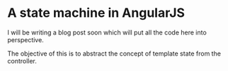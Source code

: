 # A state machine in AngularJS

I will be writing a blog post soon which will put all the code here into perspective.

The objective of this is to abstract the concept of template state from the controller.